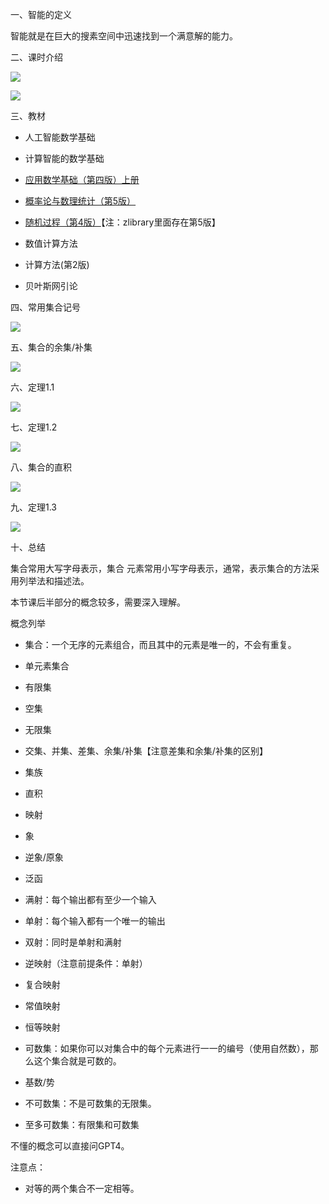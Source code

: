 一、智能的定义

智能就是在巨大的搜素空间中迅速找到一个满意解的能力。

二、课时介绍

![](https://vip2.loli.io/2023/09/13/5HtZU47q3WiQTfX.webp)

![](https://vip2.loli.io/2023/09/13/7k1qyRu4Np6tOcL.webp)


三、教材

- 人工智能数学基础

- 计算智能的数学基础

- [应用数学基础（第四版）上册](https://pdf/gujiakai.top/计算智能数学基础/book01.pdf)

- [概率论与数理统计（第5版）](https://pdf/gujiakai.top/计算智能数学基础/book02.pdf)

- [随机过程（第4版）](https://pdf/gujiakai.top/计算智能数学基础/book03.pdf)【注：zlibrary里面存在第5版】

- 数值计算方法

- 计算方法(第2版)

- 贝叶斯网引论

四、常用集合记号

![](https://vip2.loli.io/2023/09/13/drmGxJoEljMFQ5H.webp)

五、集合的余集/补集

![](https://vip2.loli.io/2023/09/13/znVwUGgCcRxho9f.webp)

六、定理1.1

![](https://vip2.loli.io/2023/09/13/1SwaGWNqlodrUPI.webp)

七、定理1.2

![](https://vip2.loli.io/2023/09/13/EH4c6dSKVl3sTjy.webp)

八、集合的直积

![](https://vip2.loli.io/2023/09/13/vk9lia5mHUpz6jS.webp)

九、定理1.3

![](https://vip2.loli.io/2023/09/13/82mZehcYfBEVuQA.webp)

十、总结

集合常用大写字母表示，集合 元素常用小写字母表示，通常，表示集合的方法采用列举法和描述法。

本节课后半部分的概念较多，需要深入理解。

概念列举

- 集合：一个无序的元素组合，而且其中的元素是唯一的，不会有重复。

- 单元素集合

- 有限集

- 空集

- 无限集

- 交集、并集、差集、余集/补集【注意差集和余集/补集的区别】

- 集族

- 直积

- 映射

- 象

- 逆象/原象

- 泛函

- 满射：每个输出都有至少一个输入

- 单射：每个输入都有一个唯一的输出

- 双射：同时是单射和满射

- 逆映射（注意前提条件：单射）

- 复合映射

- 常值映射

- 恒等映射

- 可数集：如果你可以对集合中的每个元素进行一一的编号（使用自然数），那么这个集合就是可数的。

- 基数/势

- 不可数集：不是可数集的无限集。

- 至多可数集：有限集和可数集

不懂的概念可以直接问GPT4。

注意点：

- 对等的两个集合不一定相等。
